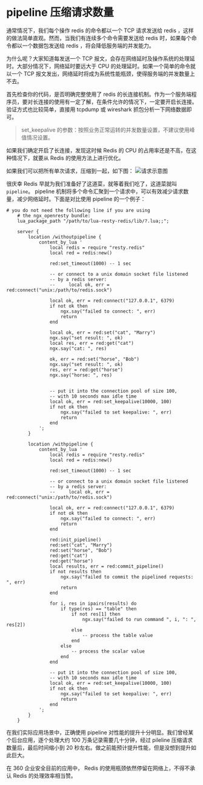 # pipeline 压缩请求数量

通常情况下，我们每个操作 redis 的命令都以一个 TCP 请求发送给 redis ，这样的做法简单直观。然而，当我们有连续多个命令需要发送给 redis 时，如果每个命令都以一个数据包发送给 redis ，将会降低服务端的并发能力。

为什么呢？大家知道每发送一个 TCP 报文，会存在网络延时及操作系统的处理延时。大部分情况下，网络延时要远大于 CPU 的处理延时。如果一个简单的命令就以一个 TCP 报文发出，网络延时将成为系统性能瓶颈，使得服务端的并发数量上不去。

首先检查你的代码，是否明确完整使用了 redis 的长连接机制。作为一个服务端程序员，要对长连接的使用有一定了解，在条件允许的情况下，一定要开启长连接。验证方式也比较简单，直接用 tcpdump 或 wireshark 抓包分析一下网络数据即可。

> set_keepalive 的参数：按照业务正常运转的并发数量设置，不建议使用峰值情况设置。

如果我们确定开启了长连接，发现这时候 Redis 的 CPU 的占用率还是不高，在这种情况下，就要从 Redis 的使用方法上进行优化。

如果我们可以把所有单次请求，压缩到一起，如下图：
![请求示意图](pipeline.png)

很庆幸 Redis 早就为我们准备好了这道菜，就等着我们吃了，这道菜就叫`pipeline`。 pipeline 机制将多个命令汇聚到一个请求中，可以有效减少请求数量，减少网络延时。下面是对比使用 pipeline 的一个例子：

```
# you do not need the following line if you are using
    # the ngx_openresty bundle:
    lua_package_path "/path/to/lua-resty-redis/lib/?.lua;;";

    server {
        location /withoutpipeline {
            content_by_lua '
                local redis = require "resty.redis"
                local red = redis:new()

                red:set_timeout(1000) -- 1 sec

                -- or connect to a unix domain socket file listened
                -- by a redis server:
                --     local ok, err = red:connect("unix:/path/to/redis.sock")

                local ok, err = red:connect("127.0.0.1", 6379)
                if not ok then
                    ngx.say("failed to connect: ", err)
                    return
                end

                local ok, err = red:set("cat", "Marry")
                ngx.say("set result: ", ok)
                local res, err = red:get("cat")
                ngx.say("cat: ", res)

                ok, err = red:set("horse", "Bob")
                ngx.say("set result: ", ok)
                res, err = red:get("horse")
                ngx.say("horse: ", res)


                -- put it into the connection pool of size 100,
                -- with 10 seconds max idle time
                local ok, err = red:set_keepalive(10000, 100)
                if not ok then
                    ngx.say("failed to set keepalive: ", err)
                    return
                end
            ';
        }

        location /withpipeline {
            content_by_lua '
                local redis = require "resty.redis"
                local red = redis:new()

                red:set_timeout(1000) -- 1 sec

                -- or connect to a unix domain socket file listened
                -- by a redis server:
                --     local ok, err = red:connect("unix:/path/to/redis.sock")

                local ok, err = red:connect("127.0.0.1", 6379)
                if not ok then
                    ngx.say("failed to connect: ", err)
                    return
                end

                red:init_pipeline()
                red:set("cat", "Marry")
                red:set("horse", "Bob")
                red:get("cat")
                red:get("horse")
                local results, err = red:commit_pipeline()
                if not results then
                    ngx.say("failed to commit the pipelined requests: ", err)
                    return
                end

                for i, res in ipairs(results) do
                    if type(res) == "table" then
                        if not res[1] then
                            ngx.say("failed to run command ", i, ": ", res[2])
                        else
                            -- process the table value
                        end
                    else
                        -- process the scalar value
                    end
                end

                -- put it into the connection pool of size 100,
                -- with 10 seconds max idle time
                local ok, err = red:set_keepalive(10000, 100)
                if not ok then
                    ngx.say("failed to set keepalive: ", err)
                    return
                end
            ';
        }
    }
```

在我们实际应用场景中，正确使用 pipeline 对性能的提升十分明显。我们曾经某个后台应用，逐个处理大约 100 万条记录需要几十分钟，经过 pileline 压缩请求数量后，最后时间缩小到 20 秒左右。做之前能预计提升性能，但是没想到提升如此巨大。

在 360 企业安全目前的应用中， Redis 的使用瓶颈依然停留在网络上，不得不承认 Redis 的处理效率相当赞。

